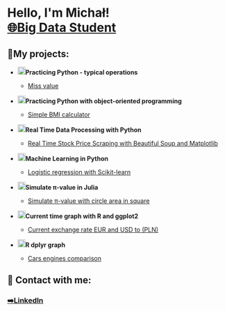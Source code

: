 <h1>Hello, I'm Michał! <br/><a href="https://mwy-dev.github.io/">🌐Big Data Student</a>

<h2>🔭My projects:</h2>

- <b><img src="https://cdn3.iconfinder.com/data/icons/logos-and-brands-adobe/512/267_Python-512.png" height="18"/>Practicing Python - typical operations</b>
  - [Miss value](https://github.com/mwy-dev/python-practicing)
  
- <b><img src="https://cdn3.iconfinder.com/data/icons/logos-and-brands-adobe/512/267_Python-512.png" height="18"/>Practicing Python with object-oriented programming</b>
  - [Simple BMI calculator](https://github.com/mwy-dev/python-oop)
  
- <b><img src="https://cdn3.iconfinder.com/data/icons/logos-and-brands-adobe/512/267_Python-512.png" height="18"/>Real Time Data Processing with Python</b>
  - [Real Time Stock Price Scraping with Beautiful Soup and Matplotlib](https://github.com/mwy-dev/real-time)
  
- <b><img src="https://cdn3.iconfinder.com/data/icons/logos-and-brands-adobe/512/267_Python-512.png" height="18"/>Machine Learning in Python</b>
  - [Logistic regression with Scikit-learn]( https://github.com/mwy-dev/scikit)

- <b><img src="https://raw.githubusercontent.com/JuliaLang/julia/master/doc/src/assets/julia.ico" height="18"/>Simulate π-value in Julia</b>
  - [Simulate π-value with circle area in square](https://github.com/mwy-dev/Julia)
  
- <b><img src="https://cdn.icon-icons.com/icons2/2699/PNG/512/r_project_official_logo_icon_170811.png" height="18"/>Current time graph with R and ggplot2</b>
  - [Current exchange rate EUR and USD to (PLN) ](https://github.com/mwy-dev/r-graph)
  
- <b><img src="https://cdn.icon-icons.com/icons2/2699/PNG/512/r_project_official_logo_icon_170811.png" height="18"/>R dplyr graph</b>
  - [Cars engines comparison](https://github.com/mwy-dev/r-dplyr)
 
<h2> 🤳 Contact with me:</h2>
<h3><a href="https://www.linkedin.com/in/micha%C5%82-wysocki-498884226/">➡️LinkedIn</a></h3>

<!--
**mwy-dev/codes** is a ✨ _special_ ✨ repository because its `README.md` (this file) appears on your GitHub profile.
